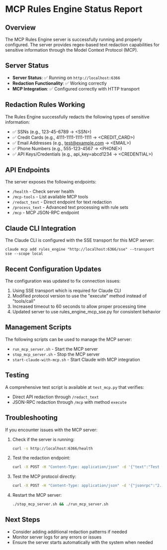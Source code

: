 # MCP Rules Engine Status Report

## Overview
The MCP Rules Engine server is successfully running and properly configured. The server provides regex-based text redaction capabilities for sensitive information through the Model Context Protocol (MCP).

## Server Status
- **Server Status**: ✅ Running on `http://localhost:6366`
- **Redaction Functionality**: ✅ Working correctly
- **MCP Integration**: ✅ Configured correctly with HTTP transport

## Redaction Rules Working
The Rules Engine successfully redacts the following types of sensitive information:
- ✅ SSNs (e.g., 123-45-6789 → \<SSN>)
- ✅ Credit Cards (e.g., 4111-1111-1111-1111 → \<CREDIT_CARD>)
- ✅ Email Addresses (e.g., test@example.com → \<EMAIL>)
- ✅ Phone Numbers (e.g., 555-123-4567 → \<PHONE>)
- ✅ API Keys/Credentials (e.g., api_key=abcd1234 → \<CREDENTIAL>)

## API Endpoints
The server exposes the following endpoints:
- `/health` - Check server health
- `/mcp-tools` - List available MCP tools
- `/redact_text` - Direct endpoint for text redaction
- `/process_text` - Advanced text processing with rule sets
- `/mcp` - MCP JSON-RPC endpoint

## Claude CLI Integration
The Claude CLI is configured with the SSE transport for this MCP server:
```
claude mcp add rules_engine "http://localhost:6366/sse" --transport sse --scope local
```

## Recent Configuration Updates
The configuration was updated to fix connection issues:
1. Using SSE transport which is required for Claude CLI
2. Modified protocol version to use the "execute" method instead of "tools/call"
3. Increased timeout to 60 seconds to allow proper processing time
4. Updated server to use rules_engine_mcp_sse.py for consistent behavior

## Management Scripts
The following scripts can be used to manage the MCP server:
- `run_mcp_server.sh` - Start the MCP server
- `stop_mcp_server.sh` - Stop the MCP server
- `start-claude-with-mcp.sh` - Start Claude with MCP integration

## Testing
A comprehensive test script is available at `test_mcp.py` that verifies:
- Direct API redaction through `/redact_text`
- JSON-RPC redaction through `/mcp` with method `execute`

## Troubleshooting
If you encounter issues with the MCP server:

1. Check if the server is running:
   ```bash
   curl -s http://localhost:6366/health
   ```

2. Test the redaction endpoint:
   ```bash
   curl -X POST -H "Content-Type: application/json" -d '{"text":"Test with SSN 123-45-6789"}' http://localhost:6366/redact_text
   ```

3. Test the MCP protocol directly:
   ```bash
   curl -X POST -H "Content-Type: application/json" -d '{"jsonrpc":"2.0","id":1,"method":"execute","params":{"name":"redact_text","parameters":{"text":"Test with SSN 123-45-6789"}}}' http://localhost:6366/mcp
   ```

4. Restart the MCP server:
   ```bash
   ./stop_mcp_server.sh && ./run_mcp_server.sh
   ```

## Next Steps
- Consider adding additional redaction patterns if needed
- Monitor server logs for any errors or issues
- Ensure the server starts automatically with the system when needed